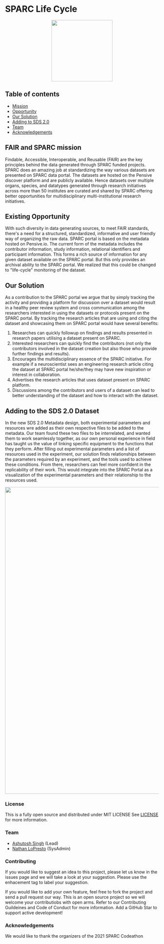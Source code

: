 # SPARC Life Cycle

<p align="center">
  <img width="200" src="https://github.com/SPARC-FAIR-Codeathon/SPARCLifeCycle/blob/main/assets/SPARCLifeCycle.jpg">
</p>

## Table of contents
* [Mission](#FAIR-and-SPARC-mission)
* [Opportunity](#Existing-Opportunity)
* [Our Solution](#Our-Solution)
* [Adding to SDS 2.0](#Adding-to-the-SDS-2.0-Dataset)
* [Team](#Team)
* [Acknowledgements](#Acknowledgements)

## FAIR and SPARC mission
 Findable, Accessible, Interoperable, and Reusable (FAIR) are the key principles behind the data generated through SPARC funded projects. SPARC does an amazing job at standardizing the way various datasets are presented on SPARC data portal. The datasets are hosted on the Pensive discover platform and are publicly available. Hence datasets over multiple organs, species, and datatypes generated through research initiatives across more than 50 institutes are curated and shared by SPARC offering better opportunities for multidisciplinary multi-institutional research initiatives. 

## Existing Opportunity 
   With such diversity in data generating sources, to meet FAIR standards, there's a need for a structured, standardized, informative and user friendly way of organizing the raw data. SPARC portal is based on the metadata hosted on Pensive.io. The current form of the metadata includes the contributor information, study information, relational identifiers and participant information. This forms a rich source of information for any given dataset available on the SPARC portal. But this only provides an archival ability to the SPARC portal. We realized that this could be changed to "life-cycle" monitoring of the dataset.
   
## Our Solution
As a contribution to the SPARC portal we argue that by simply tracking the activity and providing a platform for discussion over a dataset would result in a healthy peer review system and cross communication among the researchers interested in using the datasets or protocols present on the SPARC portal. By tracking the research articles that are using and citing the dataset and showcasing them on SPARC portal would have several benefits:
 1. Researches can quickly followup on findings and results presented in research papers utilising a dataset present on SPARC.
 2.  Interested researchers can quickly find the contributors (not only the contributors involved in the dataset creation but also those who provide further findings and results).
 3.  Encourages the multidisciplinary essence of the SPARC initiative. For example if a neuroscientist sees an engineering research article citing the dataset at SPARC portal he/she/they may have new inspiration or interest in collaboration.
 4.  Advertises the research articles that uses dataset present on SPARC platform.
 5.   Discussions among the contributors and users of a dataset can lead to better understanding of the dataset and how to interact with the dataset. 

## Adding to the SDS 2.0 Dataset
In the new SDS 2.0 Metadata design, both experimental parameters and resources wre added as their own respective files to be added to the metadata. Our team found these two files to be interrelated, and wanted them to work seamlessly together, as our own personal experience in field has taught us the value of linking specific equipment to the functions that they perform. After filling out experimental parameters and a list of resources used in the experiment, our solution finds relationships between the parameters required by an experiment, and the tools used to achieve these conditions. From there, researchers can feel more confident in the replicability of their work. This would integrate into the SPARC Portal as a visualization of the experimental parameters and their relationship to the resources used.  

<p align="center">
  <img width="1000" src="https://github.com/SPARC-FAIR-Codeathon/SPARCLifeCycle/blob/main/assets/SparcSDS2.0.1.png">
</p>


### License
This is a fully open source and distributed under MIT LICENSE See [LICENSE](https://github.com/SPARC-FAIR-Codeathon/SPARCLifeCycle/blob/main/LICENSE) for more information.

### Team
* [Ashutosh Singh](https://github.com/singh17ashu) (Lead)
* [Nathan LoPresto](https://github.com/NathanLoPresto) (SysAdmin)

### Contributing
 If you would like to suggest an idea to this project, please let us know in the issues page and we will take a look at your suggestion. Please use the enhacement tag to label your suggestion.

If you would like to add your own feature, feel free to fork the project and send a pull request our way. This is an open source project so we will welcome your contributiobs with open arms. Refer to our Contributing Guildeines and Code of Conduct for more information. Add a GitHub Star to support active development!

### Acknowledgements
We would like to thank the organizers of the 2021 SPARC Codeathon 

